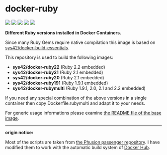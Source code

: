 # docker-ruby

[![](https://badge.imagelayers.io/sys42/docker-ruby22:latest.svg)](https://imagelayers.io/?images=sys42/docker-ruby22:latest 'Get your own badge on imagelayers.io')
[![](https://badge.imagelayers.io/sys42/docker-ruby21:latest.svg)](https://imagelayers.io/?images=sys42/docker-ruby21:latest 'Get your own badge on imagelayers.io')
[![](https://badge.imagelayers.io/sys42/docker-ruby20:latest.svg)](https://imagelayers.io/?images=sys42/docker-ruby20:latest 'Get your own badge on imagelayers.io')
[![](https://badge.imagelayers.io/sys42/docker-ruby191:latest.svg)](https://imagelayers.io/?images=sys42/docker-ruby191:latest 'Get your own badge on imagelayers.io')
[![](https://badge.imagelayers.io/sys42/docker-rubymulti:latest.svg)](https://imagelayers.io/?images=sys42/docker-rubymulti:latest 'Get your own badge on imagelayers.io')

__Different Ruby versions installed in Docker Containers.__

Since many Ruby Gems require native compilation this image is based on [sys42/docker-build-essentials](https://github.com/sys42/docker-build-essentials).

This repository is used to build the following images:

  * __sys42/docker-ruby22__ (Ruby 2.2 embedded)
  * __sys42/docker-ruby21__ (Ruby 2.1 embedded)
  * __sys42/docker-ruby20__ (Ruby 2.1 embedded)
  * __sys42/docker-ruby191__ (Ruby 1.9.1 embedded)
  * __sys42/docker-rubymulti__ (Ruby 1.9.1, 2.0, 2.1 and 2.2 embedded)
   
  If you need any special combination of the above versions in a single container then copy Dockerfile.rubymulti and adapt it to your needs.

For generic usage informations please examine [the README file of the base image](https://github.com/sys42/docker-base).

----

**origin notice:**

Most of the scripts are taken from [the Phusion passenger repository](https://github.com/phusion/passenger-docker). I have modified them to work with the automatic build system of [Docker Hub](https://hub.docker.com/).
